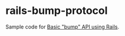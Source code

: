 # rails-bump-protocol
Sample code for [Basic "bump" API using Rails](https://johanzietsman.com/basic-bump-api-using-rails/).
